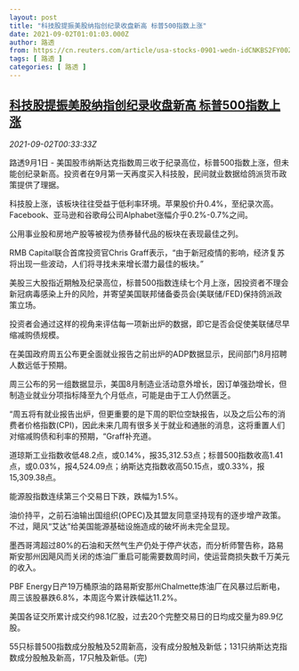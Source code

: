 ```yaml
---
layout: post
title: "科技股提振美股纳指创纪录收盘新高 标普500指数上涨"
date: 2021-09-02T01:01:03.000Z
author: 路透
from: https://cn.reuters.com/article/usa-stocks-0901-wedn-idCNKBS2FY00Z
tags: [ 路透 ]
categories: [ 路透 ]
---
```

<!--1630544463000-->
[科技股提振美股纳指创纪录收盘新高 标普500指数上涨](https://cn.reuters.com/article/usa-stocks-0901-wedn-idCNKBS2FY00Z)
------

<div>
<div><i>2021-09-02T00:33:33Z</i></div><p>路透9月1日 - 美国股市纳斯达克指数周三收于纪录高位，标普500指数上涨，但未能创纪录新高。投资者在9月第一天再度买入科技股，民间就业数据给鸽派货币政策提供了理据。</p><p>科技股上涨，该板块往往受益于低利率环境。苹果股价升0.4%，至纪录次高。Facebook、亚马逊和谷歌母公司Alphabet涨幅介乎0.2%-0.7%之间。</p><p>公用事业股和房地产股等被视为债券替代品的板块在表现最佳之列。</p><p>RMB Capital联合首席投资官Chris Graff表示，“由于新冠疫情的影响，经济复苏将出现一些波动，人们将寻找未来增长潜力最佳的板块。”</p><p>美股三大股指近期触及纪录高位，标普500指数连续七个月上涨，因投资者不理会新冠病毒感染上升的风险，并寄望美国联邦储备委员会(美联储/FED)保持鸽派政策立场。</p><p>投资者会通过这样的视角来评估每一项新出炉的数据，即它是否会促使美联储尽早缩减购债规模。</p><p>在美国政府周五公布更全面就业报告之前出炉的ADP数据显示，民间部门8月招聘人数远低于预期。</p><p>周三公布的另一组数据显示，美国8月制造业活动意外增长，因订单强劲增长，但制造业就业分项指标降至九个月低点，可能是由于工人仍然匮乏。</p><p>“周五将有就业报告出炉，但更重要的是下周的职位空缺报告，以及之后公布的消费者价格指数(CPI)，因此未来几周有很多关于就业和通胀的消息，这将重置人们对缩减购债和利率的预期，“Graff补充道。</p><p>道琼斯工业指数收低48.2点，或0.14%，报35,312.53点；标普500指数收高1.41点，或0.03%，报4,524.09点；纳斯达克指数收高50.15点，或0.33%，报15,309.38点。</p><p>能源股指数连续第三个交易日下跌，跌幅为1.5%。</p><p>油价持平，之前石油输出国组织(OPEC)及其盟友同意坚持现有的逐步增产政策。不过，飓风“艾达”给美国能源基础设施造成的破坏尚未完全显现。</p><p>墨西哥湾超过80%的石油和天然气生产仍处于停产状态，而分析师警告称，路易斯安那州因飓风而关闭的炼油厂重启可能需要数周时间，使运营商损失数千万美元的收入。</p><p>PBF Energy日产19万桶原油的路易斯安那州Chalmette炼油厂在风暴过后断电，周三该股暴跌6.8%，本周迄今累计跌幅达11.2%。</p><p>美国各证交所累计成交约98.1亿股，过去20个完整交易日的日均成交量为89.9亿股。</p><p>55只标普500指数成分股触及52周新高，没有成分股触及新低；131只纳斯达克指数成分股触及新高，17只触及新低。(完)</p>
</div>
